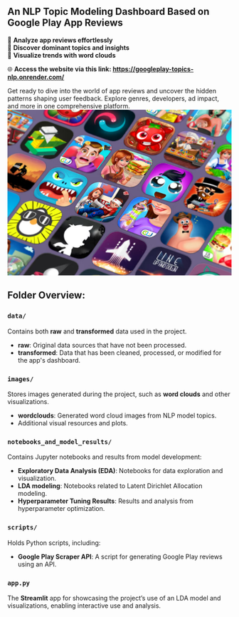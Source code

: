 
**An NLP Topic Modeling Dashboard Based on Google Play App Reviews**  
---
📱 **Analyze app reviews effortlessly**  
🧠 **Discover dominant topics and insights**  
🎨 **Visualize trends with word clouds**  

🌐 **Access the website via this link: https://googleplay-topics-nlp.onrender.com/**

Get ready to dive into the world of app reviews and uncover the hidden patterns shaping user feedback. Explore genres, developers, ad impact, and more in one comprehensive platform.
![](images/welcome_screen.png)


## Folder Overview:

### `data/`
Contains both **raw** and **transformed** data used in the project.  
- **raw**: Original data sources that have not been processed.
- **transformed**: Data that has been cleaned, processed, or modified for the app's dashboard.

### `images/`
Stores images generated during the project, such as **word clouds** and other visualizations.  
- **wordclouds**: Generated word cloud images from NLP model topics.
- Additional visual resources and plots.

### `notebooks_and_model_results/`
Contains Jupyter notebooks and results from model development:  
- **Exploratory Data Analysis (EDA)**: Notebooks for data exploration and visualization.
- **LDA modeling**: Notebooks related to Latent Dirichlet Allocation modeling.
- **Hyperparameter Tuning Results**: Results and analysis from hyperparameter optimization.

### `scripts/`
Holds Python scripts, including:  
- **Google Play Scraper API**: A script for generating Google Play reviews using an API.

### `app.py`
The **Streamlit** app for showcasing the project’s use of an LDA model and visualizations, enabling interactive use and analysis.
